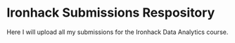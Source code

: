 # Ironhack Submissions Respository
Here I will upload all my submissions for the Ironhack Data Analytics course.
